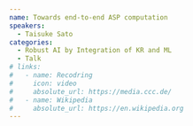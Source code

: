 ```yaml
---
name: Towards end-to-end ASP computation
speakers:
  - Taisuke Sato
categories:
  - Robust AI by Integration of KR and ML
  - Talk
# links:
#   - name: Recodring
#     icon: video
#     absolute_url: https://media.ccc.de/
#   - name: Wikipedia
#     absolute_url: https://en.wikipedia.org
---
```


